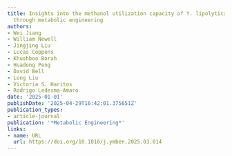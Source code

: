 ```yaml
---
title: Insights into the methanol utilization capacity of Y. lipolytica and improvements
  through metabolic engineering
authors:
- Wei Jiang
- William Newell
- Jingjing Liu
- Lucas Coppens
- Khushboo Borah
- Huadong Peng
- David Bell
- Long Liu
- Victoria S. Haritos
- Rodrigo Ledesma‐Amaro
date: '2025-01-01'
publishDate: '2025-04-29T16:42:01.375651Z'
publication_types:
- article-journal
publication: '*Metabolic Engineering*'
links:
- name: URL
  url: https://doi.org/10.1016/j.ymben.2025.03.014
---
```

